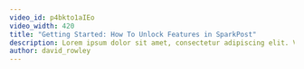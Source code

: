 ```yaml
---
video_id: p4bkto1aIEo
video_width: 420
title: "Getting Started: How To Unlock Features in SparkPost"
description: Lorem ipsum dolor sit amet, consectetur adipiscing elit. Vestibulum commodo lacus at tellus convallis ultricies.
author: david_rowley
---
```

